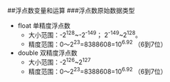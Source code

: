 ##浮点数变量和运算
###浮点数原始数据类型
- float 单精度浮点数  
    - 大小范围：-2<sup>128</sup>~-2<sup>-149</sup>； 2<sup>-149</sup>~2<sup>128</sup>。
    - 精度范围：0～2<sup>23</sup>=8388608=10<sup>6.92</sup> （6到7位）
- double 双精度浮点数
    - 大小范围：-2<sup>126</sup>~2<sup>127</sup>
    - 精度范围：0～2<sup>23</sup>=8388608=10<sup>6.92</sup> （6到7位）

